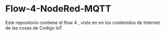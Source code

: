 # Flow-4-NodeRed-MQTT
Este repositorio contiene el flow 4 , visto en en los contenidos de Internet de las cosas de Codigo IoT 

